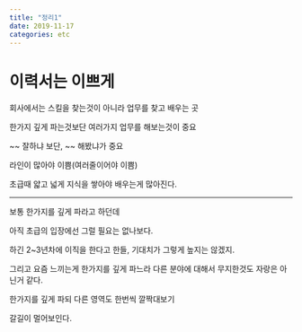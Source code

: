 ```yaml
---
title: "정리1"
date: 2019-11-17
categories: etc
---
```


# 이력서는 이쁘게
회사에서는 스킬을 찾는것이 아니라 업무를 찾고 배우는 곳

한가지 깊게 파는것보단 여러가지 업무를 해보는것이 중요

~~ 잘하냐 보단, ~~ 해봤냐가 중요

라인이 많아야 이쁨(여러줄이어야 이쁨)

초급때 얇고 넓게 지식을 쌓아야 배우는게 많아진다.

---

보통 한가지를 깊게 파라고 하던데

아직 초급의 입장에선 그럴 필요는 없나보다.

하긴 2~3년차에 이직을 한다고 한들, 기대치가 그렇게 높지는 않겠지.

그리고 요즘 느끼는게 한가지를 깊게 파느라 다른 분야에 대해서 무지한것도 자랑은 아닌거 같다.

한가지를 깊게 파되 다른 영역도 한번씩 깔짝대보기

갈길이 멀어보인다.
